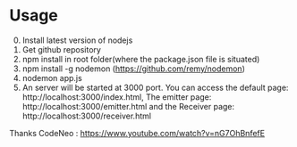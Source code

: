 # Usage
0. Install latest version of nodejs
1. Get github repository
2. npm install in root folder(where the package.json file is situated)
3. npm install -g nodemon (https://github.com/remy/nodemon)
4. nodemon app.js
5. An server will be started at 3000 port. You can access the default page: http://localhost:3000/index.html,
   The emitter page: http://localhost:3000/emitter.html and the Receiver page: http://localhost:3000/receiver.html

Thanks CodeNeo : https://www.youtube.com/watch?v=nG7OhBnfefE
